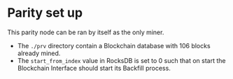 # Parity set up

This parity node can be ran by itself as the only miner.

- The `./prv` directory contain a Blockchain database with 106 blocks already mined.
- The `start_from_index` value in RocksDB is set to 0 such that on start the Blockchain Interface should start its Backfill process. 